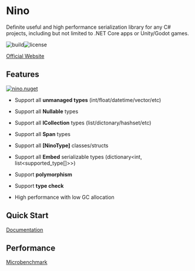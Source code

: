 # Nino

Definite useful and high performance serialization library for any C# projects, including but not limited to .NET Core apps or Unity/Godot games.

![build](https://img.shields.io/github/actions/workflow/status/JasonXuDeveloper/Nino/.github/workflows/dotnet.yml?branch=main)![license](https://img.shields.io/github/license/JasonXuDeveloper/Nino)

[Official Website](https://nino.xgamedev.net/en/)

## Features

 [![nino.nuget](https://img.shields.io/nuget/v/Nino?label=Nino)](https://www.nuget.org/packages/Nino)

- Support all **unmanaged types** (int/float/datetime/vector/etc)

- Support all **Nullable** types

- Support all **ICollection** types (list/dictonary/hashset/etc)

- Support all **Span** types

- Support all **[NinoType]** classes/structs

- Support all **Embed** serializable types (dictionary<int, list<supported_type[]>>)

- Support **polymorphism**

- Support **type check**

- High performance with low GC allocation

## Quick Start

[Documentation](https://nino.xgamedev.net/en/start)

## Performance

[Microbenchmark](https://nino.xgamedev.net/en/perf/micro)
